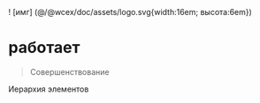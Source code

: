 <!--DESC: {"icon":"explore"} -->! [имг] (@/@wcex/doc/assets/logo.svg{width:16em; высота:6em})
# работает
> Совершенствование

Иерархия элементов